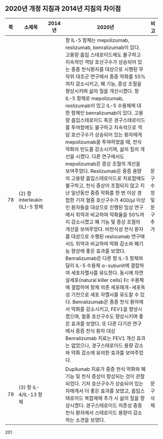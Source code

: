 ## 2020년 개정 지침과 2014년 지침의 차이점

| 쪽 | 소제목 | 2014년 | 2020년 | 비고 |
|---|---|---|---|---|
| 78 | (2) 항 interleukin (IL)-5 항체 | | 항 IL-5 항체는 mepolizumab, reslizumab, benralizumab이 있다. 고용량 흡입 스테로이드에도 불구하고 지속적인 객담 호산구수가 상승되어 있는 중증 천식환자를 대상으로 시행된 무작위 대조군 연구에서 중증 악화를 55%까지 감소시키고, 폐 기능, 증상 조절을 향상시키며 삶의 질을 개선시켰다. 항 IL-5 항체로 mepolizumab, reslizumab이 있고 IL-5 수용체에 대한 항체인 benralizumab이 있다. 고용량 흡입스테로이드 혹은 경구스테로이드를 투여함에도 불구하고 지속적으로 객담 호산구수가 상승되어 있는 환자에게 mepolizumab을 투여하였을 때, 천식 악화의 빈도를 감소시키며, 삶의 질의 개선을 시켰다. 다른 연구에서도 mepolizumab은 증상 조절의 개선을 보여주었다. Reslizumab은 중증 용량의 고용량 흡입스테로이드로 치료함에도 불구하고, 천식 증상이 조절되지 않고 지난 일년동안 중증 악화를 한 번 이상 경험한 기저 혈중 호산구수가 400/μl 이상인 환자들을 대상으로 진행된 임상 연구에서 위약과 비교하여 악화율을 50%까지 감소시켰고 폐 기능 및 증상 조절의 개선을 보여주었다. 비천식성 천식 환자를 대상으로 수행된 reslizumab 연구에서도 위약과 비교하여 악화 감소와 폐기능 향상에 좋은 효과를 보였다. Benralizumab은 다른 항 IL-5 항체와 달리 IL-5 수용체 α-subunit에 결합하여 세포자멸사를 유도한다. 동시에 자연살세포(natural killer cells) Fc 수용체에 결합하여 항체 의존 세포매개-세포독성 기전으로 세포 자멸사를 유도할 수 있다. Benralizumab은 중증 천식 환자에서 악화를 감소시키고, FEV1을 향상시켰으며, 혈중 호산구수도 향상시키며 좋은 효과를 보였다. 또 다른 다기관 연구에서 중증 천식 환자 대상 Benralizumab 치료는 FEV1 개선 효과는 없었으나, 경구스테로이드 용량 감소와 악화 감소에 유의한 효과를 보여주었다. | 문구수정 및 문구 추가 |
| 78 | (3) 항 IL-4/IL-13 항체 | | Dupilumab 치료가 중증 천식 악화와 폐기능 및 천식 증상이 향상되는 것이 관찰되었다. 기저 호산구수가 상승되어 있는 자에게서 더 좋은 효과를 보였고, 흡입스테로이드 복합제에 추가 시 삶의 질을 향상시켰다. 경구스테로이드 의존성 중증천식 환자에서 스테로이드 용량이 감소하는 소견을 보였다. | 문구 삭제 |

<PAGE>201